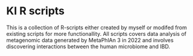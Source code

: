 # KI R scripts
This is a collection of R-scripts either created by myself or modifed from existing scripts for more functionallity. 
All scripts covers data analysis of metagenomic data generated by MetaPhlAn 3 in 2022 and involves discovering interactions between the human microbiome and IBD. 
